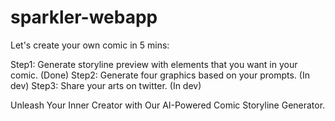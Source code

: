 # sparkler-webapp

Let's create your own comic in 5 mins:

Step1: Generate storyline preview with elements that you want in your comic. (Done)
Step2: Generate four graphics based on your prompts. (In dev)
Step3: Share your arts on twitter. (In dev)

Unleash Your Inner Creator with Our AI-Powered Comic Storyline Generator.
